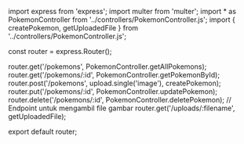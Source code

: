 import express from 'express';
import multer from 'multer';
import * as PokemonController from '../controllers/PokemonController.js';
import { createPokemon, getUploadedFile } from '../controllers/PokemonController.js';


const router = express.Router();

router.get('/pokemons', PokemonController.getAllPokemons);
router.get('/pokemons/:id', PokemonController.getPokemonById);
router.post('/pokemons', upload.single('image'), createPokemon);
router.put('/pokemons/:id', PokemonController.updatePokemon);
router.delete('/pokemons/:id', PokemonController.deletePokemon);
// Endpoint untuk mengambil file gambar
router.get('/uploads/:filename', getUploadedFile);


export default router;
